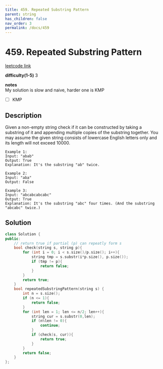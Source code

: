 ```yaml
---
title: 459. Repeated Substring Pattern
parent: string
has_children: false
nav_order: 3
permalink: /docs/459
---
```

# 459. Repeated Substring Pattern
[leetcode link](https://leetcode.com/problems/repeated-substring-pattern/)

**difficulty(1-5)** 
3

**notes**   
My solution is slow and naive, harder one is KMP
- [ ] KMP

## Description
Given a non-empty string check if it can be constructed by taking a substring of it and appending multiple copies of the substring together. You may assume the given string consists of lowercase English letters only and its length will not exceed 10000.
```
Example 1:
Input: "abab"
Output: True
Explanation: It's the substring "ab" twice.

Example 2:
Input: "aba"
Output: False

Example 3:
Input: "abcabcabcabc"
Output: True
Explanation: It's the substring "abc" four times. (And the substring "abcabc" twice.)
```
## Solution
```c++
class Solution {
public:
    // return true if partial (p) can repeatly form s
    bool check(string s, string p){
        for (int i = 0; i < s.size()/p.size(); i++){
            string tmp = s.substr(i*p.size(), p.size());
            if (tmp != p){
                return false;
            }
        }
        return true;
    }
    bool repeatedSubstringPattern(string s) {
        int n = s.size();
        if (n <= 1){
            return false;
        }
        for (int len = 1; len <= n/2; len++){
            string cur = s.substr(0,len);
            if (n%len != 0){
                continue;
            }
            if (check(s, cur)){
                return true;
            }
        }
        return false;
    }
};
```

<!-- 
tags:
Default label
{: .label }

Blue label
{: .label .label-blue }

Stable
{: .label .label-green }

New release
{: .label .label-purple }

Coming soon
{: .label .label-yellow }

Deprecated
{: .label .label-red } -->
